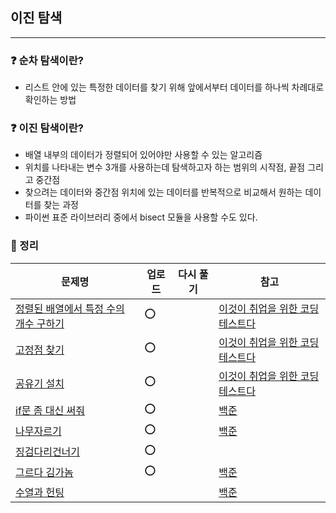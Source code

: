 ## 이진 탐색
-----
### ❓ 순차 탐색이란?
- 리스트 안에 있는 특정한 데이터를 찾기 위해 앞에서부터 데이터를 하나씩 차례대로 확인하는 방법
### ❓ 이진 탐색이란?
- 배열 내부의 데이터가 정렬되어 있어야만 사용할 수 있는 알고리즘
- 위치를 나타내는 변수 3개를 사용하는데 탐색하고자 하는 범위의 시작점, 끝점 그리고 중간점
- 찾으려는 데이터와 중간점 위치에 있는 데이터를 반복적으로 비교해서 원하는 데이터를 찾는 과정
- 파이썬 표준 라이브러리 중에서 bisect 모듈을 사용할 수도 있다.
### 🔖 정리
|문제명|업로드|다시 풀기|참고|
|-----|----|----|----|
|[정렬된 배열에서 특정 수의 개수 구하기](https://github.com/soocy0718/python/blob/main/coding_study/Binary_Search/%EC%9D%B4%EC%BD%94%ED%85%8C_27_%EC%A0%95%EB%A0%AC%EB%90%9C%20%EB%B0%B0%EC%97%B4%EC%97%90%EC%84%9C%20%ED%8A%B9%EC%A0%95%20%EC%88%98%EC%9D%98%20%EA%B0%9C%EC%88%98%20%EA%B5%AC%ED%95%98%EA%B8%B0_0313.py)|⭕||[이것이 취업을 위한 코딩테스트다](https://github.com/ndb796/python-for-coding-test)|
|[고정점 찾기](https://github.com/soocy0718/python/blob/main/coding_study/Binary_Search/%EC%9D%B4%EC%BD%94%ED%85%8C_28_%EA%B3%A0%EC%A0%95%EC%A0%90%20%EC%B0%BE%EA%B8%B0_0313.py)|⭕||[이것이 취업을 위한 코딩테스트다](https://github.com/ndb796/python-for-coding-test)|
|[공유기 설치](https://github.com/soocy0718/python/blob/main/coding_study/Binary_Search/%EC%9D%B4%EC%BD%94%ED%85%8C_29_%EA%B3%B5%EC%9C%A0%EA%B8%B0%20%EC%84%A4%EC%B9%98_0313.py)|⭕||[이것이 취업을 위한 코딩테스트다](https://github.com/ndb796/python-for-coding-test)|
|[if문 좀 대신 써줘](https://github.com/soocy0718/python/blob/main/coding_study/Binary_Search/%EB%B0%B1%EC%A4%80_19637_if%EB%AC%B8%20%EC%A2%80%20%EB%8C%80%EC%8B%A0%20%EC%8D%A8%EC%A4%98_0313.py)|⭕||[백준](https://www.acmicpc.net/problem/19637) |
|[나무자르기](https://github.com/soocy0718/python/blob/main/coding_study/Binary_Search/%EB%B0%B1%EC%A4%80_2805_%EB%82%98%EB%AC%B4%EC%9E%90%EB%A5%B4%EA%B8%B0_0313.py)|⭕||[백준](https://www.acmicpc.net/problem/2805) |
|[징검다리건너기](https://github.com/soocy0718/python/tree/main/coding_study/Binary_Search/%EC%A7%95%EA%B2%80%EB%8B%A4%EB%A6%AC%EA%B1%B4%EB%84%88%EA%B8%B0_%EC%BD%94%EB%93%9C_%EC%84%A4%EB%AA%85) |⭕
|[그르다 김가놈](https://github.com/soocy0718/python/blob/main/coding_study/Binary_Search/%EB%B0%B1%EC%A4%80_18113_%EA%B7%B8%EB%A5%B4%EB%8B%A4%20%EA%B9%80%EA%B0%80%EB%86%88_0313.py)|⭕||[백준](https://www.acmicpc.net/problem/118113) |
|[수열과 헌팅]()|||[백준](https://www.acmicpc.net/problem/20495) |
